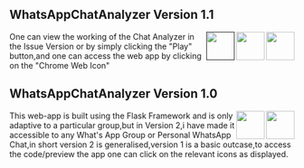 ## WhatsAppChatAnalyzer Version 1.1


[<img align = right height = 50 width = 50 src = "https://edent.github.io/SuperTinyIcons/images/svg/github.svg">](https://github.com/mv1249/WhatsAppChatAnalyzer)

[<img align = right height = 50 width = 50 src = "https://www.vhv.rs/dpng/d/451-4511009_cool-chrome-transparent-custom-google-chrome-logo-hd.png">](https://analyzertoolforwhatsapp.herokuapp.com/)

[<img align = right height = 50 width = 50 src = https://cdn4.iconfinder.com/data/icons/social-media-and-logos-11/32/Logo_Youtube-512.png>]()
One can view the working of the Chat Analyzer in the Issue Version or by simply clicking the "Play" button,and one can access the web app by clicking on the "Chrome Web Icon"

## WhatsAppChatAnalyzer Version 1.0

[<img align = right height = 50 width = 50 src = "https://edent.github.io/SuperTinyIcons/images/svg/github.svg">](https://github.com/mv1249/WhatsappTextAnalysis)

[<img align = right height = 50 width = 50 src = "https://www.vhv.rs/dpng/d/451-4511009_cool-chrome-transparent-custom-google-chrome-logo-hd.png">](https://chatanalyzer.herokuapp.com/)

This web-app is built using the Flask Framework and is only adaptive to a particular group,but in Version 2,i have made it accessible to any What's App Group or Personal WhatsApp Chat,in short version 2 is generalised,version 1 is a basic outcase,to access the code/preview the app one can click on the relevant icons as displayed.
